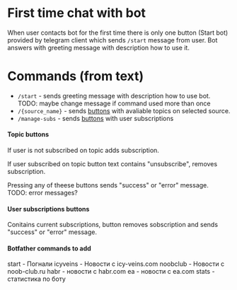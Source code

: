 # First time chat with bot

When user contacts bot for the first time there is only one button (Start bot) provided by telegram client which sends `/start` message from user. Bot answers with greeting message with description how to use it.

# Commands (from text) 
- `/start` - sends greeting message with description how to use bot. TODO: maybe change message if command used more than once
- `/{source_name}` - sends [buttons](#topic-buttons) with avaliable topics on selected source. 
- `/manage-subs` - sends [buttons](#user-subscriptions-buttons) with user subscriptions

#### Topic buttons
If user is not subscribed on topic adds subscription.

If user subscribed on topic button text contains "unsubscribe", removes subscription.

Pressing any of theese buttons sends "success" or "error" message.   
TODO: error messages?

#### User subscriptions buttons
Conitains current subscriptions, button removes sobscription and sends "success" or "error" message. 

#### Botfather commands to add 
start - Погнали
icyveins - Новости с icy-veins.com
noobclub - Новости с noob-club.ru
habr - новости с habr.com
ea  - новости с ea.com
stats - статистика по боту

